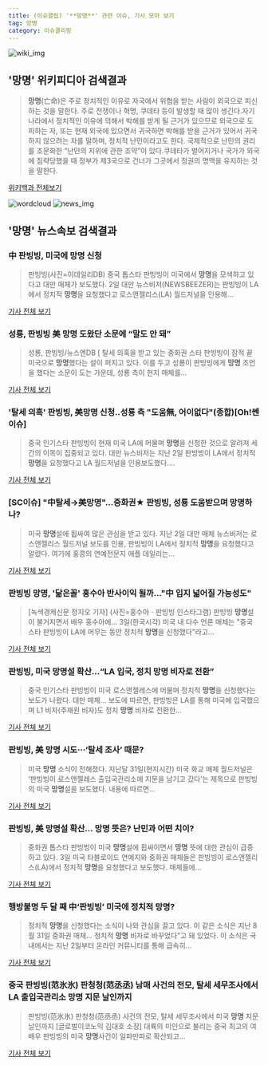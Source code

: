 ```yaml
---
title: (이슈클립) '**망명**' 관련 이슈, 기사 모아 보기
tag: 망명
category: 이슈클리핑
---
```

![wiki_img](https://user-images.githubusercontent.com/42597476/44503234-41136a80-a6d0-11e8-9071-6fc6418eafe4.png)
## **'**망명**'** 위키피디아 검색결과
>**망명**(亡命)은 주로 정치적인 이유로 자국에서 위협을 받는 사람이 외국으로 피신하는 것을 말한다. 주로 전쟁이나 혁명, 쿠데타 등이 발생할 때 많이 생긴다.자기 나라에서 정치적인 이유에 의해서 박해를 받게 될 근거가 있으므로 외국으로 도피하는 자, 또는 현재 외국에 있으면서 귀국하면 박해를 받을 근거가 있어서 귀국하지 않으려는 자를 말하며, 정치적 난민이라고도 한다. 국제적으로 난민의 권리를 조문화한 “난민의 지위에 관한 조약”이 있다.쿠데타가 벌어지거나 국가가 외국에 침략당했을 때 정부가 제3국으로 건너가 그곳에서 정권의 명맥을 유지하는 것을 말한다.

<a href="https://ko.wikipedia.org/wiki/망명" target="_blank">위키백과 전체보기</a>

![wordcloud](https://s3.ap-northeast-2.amazonaws.com/lyrics101-wordcloud/2018-09-03-1535936271.png)
![news_img](https://user-images.githubusercontent.com/42597476/44507050-1206f400-a6e4-11e8-8d98-7ffbfebb353f.png)
## **'**망명**'** 뉴스속보 검색결과
### 中 판빙빙, 미국에 **망명** 신청

>판빙빙(사진=이데일리DB) 중국 톱스타 판빙빙이 미국에서 **망명**을 모색하고 있다고 대만 매체가 보도했다. 2일 대만 뉴스비저(NEWSBEEZER)는 판빙빙이 LA에서 정치적 **망명**을 요청했다고 로스앤젤리스(LA) 월드저널을 인용해...

<a href="http://starin.edaily.co.kr/news/newspath.asp?newsid=01092246619336512" target="_blank">기사 전체 보기</a>

### 성룡, 판빙빙 美 **망명** 도왔단 소문에 “말도 안 돼”

>성룡, 판빙빙/뉴스엔DB [ 탈세 의혹을 받고 있는 중화권 스타 판빙빙이 잠적 끝 미국으로 **망명**했다는 설이 퍼지고 있다. 이를 두고 성룡이 판빙빙에게 **망명** 조언을 했다는 소문이 도는 가운데, 성룡 측이 현지 매체를...

<a href="http://www.newsen.com/news_view.php?uid=201809030833086710" target="_blank">기사 전체 보기</a>

### '탈세 의혹' 판빙빙, 美**망명** 신청..성룡 측 "도움無, 어이없다"(종합)[Oh!쎈 이슈]

> 중국 인기스타 판빙빙이 현재 미국 LA에 머물며 **망명**을 신청한 것으로 알려져 세간의 이목이 집중되고 있다. 대만 뉴스비저는 지난 2일 판빙빙이 LA에서 정치적 **망명**을 요청했다고 LA 월드저널을 인용보도했다....

<a href="http://www.osen.co.kr/article/G1110980979" target="_blank">기사 전체 보기</a>

### [SC이슈] "中탈세→美**망명**"…중화권★ 판빙빙, 성룡 도움받으며 **망명**하나?

>미국 **망명**설에 휩싸여 많은 관심을 받고 있다. 지난 2일 대만 매체 뉴스비저는 로스앤젤리스 월드저널 보도를 인용, 판빙빙이 LA에서 정치적 **망명**을 요청했다고 알렸다. 여기에 홍콩의 연예전문지 애플 데일리는...

<a href="http://sports.chosun.com/news/ntype.htm?id=201809040100018480001287&servicedate=20180903" target="_blank">기사 전체 보기</a>

### 판빙빙 **망명**, '닮은꼴' 홍수아 반사이익 될까…"中 입지 넓어질 가능성도"

>[녹색경제신문 정지오 기자] (사진=홍수아ㆍ판빙빙 인스타그램) 판빙빙 **망명**설이 불거지면서 배우 홍수아에... 3일(한국시각) 미국 내 다수 언론 매체는 "중국 스타 판빙빙이 LA에 머무는 동안 정치적 **망명**을 신청했다"라고...

<a href="http://www.greened.kr/news/articleView.html?idxno=73923" target="_blank">기사 전체 보기</a>

### 판빙빙, 미국 **망명**설 확산…“LA 입국, 정치 **망명** 비자로 전환”

>중국 인기스타 판빙빙이 미국 로스앤젤레스에 머물며 정치적 **망명**을 신청했다는 보도가 나왔다. 대만 매체... 보도에 따르면, 판빙빙은 LA를 통해 미국에 입국했으며 L1 비자(주재원 비자)도 정치 **망명** 비자로 전환한...

<a href="http://news.donga.com/3/all/20180903/91807642/2" target="_blank">기사 전체 보기</a>

### 판빙빙, 美 **망명** 시도···‘탈세 조사’ 때문?

>미국 **망명** 소식이 전해졌다. 지난달 31일(현지시간) 미국 화교 매체 월드저널은 ‘판빙빙이 로스앤젤레스 출입국관리소에 지문을 남기고 갔다’는 제목으로 판빙빙의 미국 **망명**설을 보도했다. 내용에 따르면...

<a href="http://www.sedaily.com/NewsView/1S4HQO0HHX" target="_blank">기사 전체 보기</a>

### 판빙빙, 美 **망명**설 확산… **망명** 뜻은? 난민과 어떤 치이?

>중화권 톱스타 판빙빙이 미국 **망명**설에 휩싸이면서 **망명** 뜻에 대한 관심이 급증하고 있다. 3일 미국 타블로이드 연예지와 중화권 매체들은 판빙빙이 로스앤젤리스(LA)에서 정치적 **망명**을 요청했다고 보도했다. 매체들에...

<a href="http://news20.busan.com/controller/newsController.jsp?newsId=20180903000040" target="_blank">기사 전체 보기</a>

### 행방불명 두 달 째 中‘판빙빙’ 미국에 정치적 **망명**?

>정치적 **망명**을 신청했다는 소식이 나와 관심을 끌고 있다. 이 같은 소식은 지난 8월 31일 중화권 매체... 정치적 **망명** 비자로 바꾸었다”고 돼 있었다. 이 소식은 국내에서는 지난 2일부터 온라인 커뮤니티를 통해 급속히...

<a href="http://www.newdaily.co.kr/site/data/html/2018/09/03/2018090300032.html" target="_blank">기사 전체 보기</a>

### 중국 판빙빙(范氷氷) 판청청(范丞丞) 남매 사건의 전모, 탈세 세무조사에서 LA 출입국관리소 **망명** 지문 날인까지

>판빙빙(范氷氷) 판청청(范丞丞) 사건의 전모, 탈세 세무조사에서 미국 **망명** 지문날인까지 [글로벌이코노믹 김대호 소장] 대륙의 미인으로 불리는 중국 최고의 여배우 판빙빙의 미국 **망명**사건이 일파만파로 확산되고...

<a href="http://www.g-enews.com/ko-kr/news/article/news_all/2018090308272178464a01bf698f_1/article.html" target="_blank">기사 전체 보기</a>


